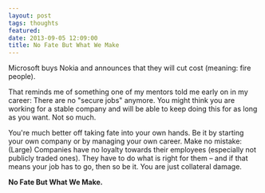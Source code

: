 ```yaml
---
layout: post
tags: thoughts
featured: 
date: 2013-09-05 12:09:00
title: No Fate But What We Make
---
```

Microsoft buys Nokia and announces that they will cut cost (meaning: fire people).

That reminds me of something one of my mentors told me early on in my career: There are no "secure jobs" anymore. You might think you are working for a stable company and will be able to keep doing this for as long as you want. Not so much.

You're much better off taking fate into your own hands. Be it by starting your own company or by managing your own career. Make no mistake: (Large) Companies have no loyalty towards their employees (especially not publicly traded ones). They have to do what is right for them – and if that means your job has to go, then so be it. You are just collateral damage.

**No Fate But What We Make.**